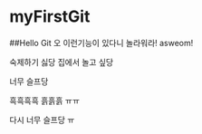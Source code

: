 # myFirstGit
##Hello Git
오 이런기능이 있다니 놀라워라! 
asweom!

숙제하기 싫당
집에서 놀고 싶당

너무 슬프당

흑흑흑흑 흙흙흙 ㅠㅠ

다시 너무 슬프당 ㅠ

